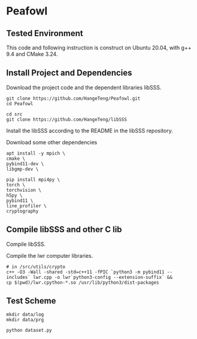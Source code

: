 # Peafowl

## Tested Environment

This code and following instruction is construct on Ubuntu 20.04, with g++ 9.4 and CMake 3.24.

## Install Project and Dependencies
Download the project code and the dependent libraries libSSS.
```shell
git clone https://github.com/HangeTeng/Peafowl.git
cd Peafowl

cd src
git clone https://github.com/HangeTeng/libSSS
```
Install the libSSS according to the README in the libSSS repository.

Download some other dependencies
```shell
apt install -y mpich \
cmake \
pybind11-dev \
libgmp-dev \

pip install mpi4py \
torch \
torchvision \
h5py \
pybind11 \
line_profiler \
cryptography
```

## Compile libSSS and other C lib

Compile libSSS.

Compile the lwr computer libraries.

```shell
# in /src/utils/crypto
c++ -O3 -Wall -shared -std=c++11 -fPIC `python3 -m pybind11 --includes` lwr.cpp -o lwr`python3-config --extension-suffix` && 
cp $(pwd)/lwr.cpython-*.so /usr/lib/python3/dist-packages
```

## Test Scheme
```
mkdir data/log
mkdir data/prg
```


```shell
python dataset.py
```


